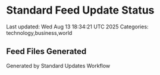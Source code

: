 # Standard Feed Update Status
Last updated: Wed Aug 13 18:34:21 UTC 2025
Categories: technology,business,world

## Feed Files Generated

Generated by Standard Updates Workflow
